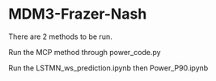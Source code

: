 # MDM3-Frazer-Nash

There are 2 methods to be run.

Run the MCP method through power_code.py

Run the LSTMN_ws_prediction.ipynb  then Power_P90.ipynb
